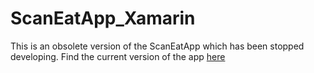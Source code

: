 # ScanEatApp_Xamarin
This is an obsolete version of the ScanEatApp which has been stopped developing. Find the current version of the app [here](https://github.com/MartinRouterKing64/ScanEatApp_Flutter)
